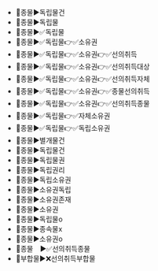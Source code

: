 - 🚩종물▶️독립물건
- 🚩종물▶️독립물
- 🚩종물▶️✅독립물
- 🚩종물▶️✅독립물👉✅소유권
- 🚩종물▶️✅독립물👉✅소유권👉✅선의취득
- 🚩종물▶️✅독립물👉✅소유권👉✅선의취득대상
- 🚩종물▶️✅독립물👉✅소유권👉✅선의취득자체
- 🚩종물▶️✅독립물👉✅소유권👉✅종물선의취득
- 🚩종물▶️✅독립물👉✅소유권👉✅선의취득종물
- 🚩종물▶️✅독립물👉✅자체소유권
- 🚩종물▶️✅독립물👉✅독립소유권
- 🚩종물▶️별개물건
- 🚩종물▶️독립물건
- 🚩종물▶️독립물권
- 🚩종물▶️독립권리
- 🚩종물▶️독립소유권
- 🚩종물▶️소유권독립
- 🚩종물▶️소유권존재
- 🚩종물▶️소유권
- 🚩종물▶️독립물o
- 🚩종물▶️종속물x
- 🚩종물▶️소유권o
- 📌종물　▶️✅선의취득종물
- 📌부합물▶️❌선의취득부합물
